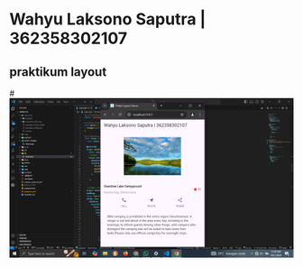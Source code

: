 # Wahyu Laksono Saputra | 362358302107

## praktikum layout


#![LAPORAN PRAKTIKUM](<Screenshot (405).png>)
